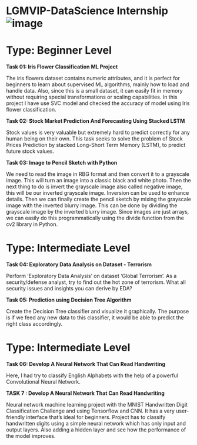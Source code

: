 # LGMVIP-DataScience Internship ![image](https://user-images.githubusercontent.com/84913669/134143334-8f6426da-8d28-493f-a981-b6129c81d159.png)
# **Type: Beginner Level**

**Task 01: Iris Flower Classification ML Project**

The iris flowers dataset contains numeric attributes, and it is perfect for beginners to learn about supervised ML algorithms, mainly how to load and handle data. Also, since this is a small dataset, it can easily fit in memory without requiring special transformations or scaling capabilities. In this project I have use SVC model and checked the accuracy of model using Iris flower classification.

**Task 02: Stock Market Prediction And Forecasting Using Stacked LSTM**

Stock values is very valuable but extremely hard to predict correctly for any human being on their own. This task seeks to solve the problem of Stock Prices Prediction by stacked Long-Short Term Memory (LSTM), to predict future stock values.

**Task 03: Image to Pencil Sketch with Python**

We need to read the image in RBG format and then convert it to a grayscale image. This will turn an image into a classic black and white photo. Then the next thing to do is invert the grayscale image also called negative image, this will be our inverted grayscale image. Inversion can be used to enhance details. Then we can finally create the pencil sketch by mixing the grayscale image with the inverted blurry image. This can be done by dividing the grayscale image by the inverted blurry image. Since images are just arrays, we can easily do this programmatically using the divide function from the cv2 library in Python.

# **Type: Intermediate Level**

**Task 04: Exploratory Data Analysis on Dataset - Terrorism**

Perform ‘Exploratory Data Analysis’ on dataset ‘Global Terrorism’.
As a security/defense analyst, try to find out the hot zone of terrorism.
What all security issues and insights you can derive by EDA?

**Task 05: Prediction using Decision Tree Algorithm**

Create the Decision Tree classifier and visualize it graphically. 
The purpose is if we feed any new data to this classifier, it would be able to  predict the right class accordingly.  

# **Type: Intermediate Level**

**Task 06: Develop A Neural Network That Can Read Handwriting**

Here, I had try to classify English Alphabets  with the help of a powerful Convolutional Neural Network.

**TASK 7 : Develop A Neural Network That Can Read Handwriting**

Neural network machine learning project with the MNIST Handwritten Digit Classification Challenge and using Tensorflow and CNN. It has a very user-friendly interface that’s ideal for beginners.
Project has to classify handwritten digits using a simple neural network which has only input and output layers. Also adding a hidden layer and see how the performance of the model improves.
